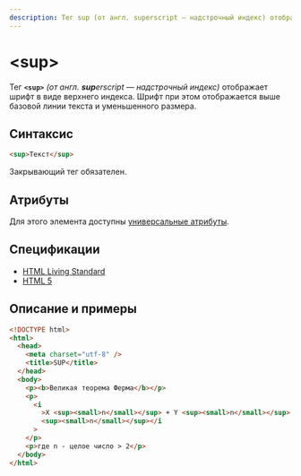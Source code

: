 ```yaml
---
description: Тег sup (от англ. superscript — надстрочный индекс) отображает шрифт в виде верхнего индекса
---
```


# &lt;sup&gt;

Тег **`<sup>`** _(от англ. **sup**erscript — надстрочный индекс)_ отображает шрифт в виде верхнего индекса. Шрифт при этом отображается выше базовой линии текста и уменьшенного размера.

## Синтаксис

```html
<sup>Текст</sup>
```

Закрывающий тег обязателен.

## Атрибуты

Для этого элемента доступны [универсальные атрибуты](uni-attr.md).

## Спецификации

- [HTML Living Standard](https://html.spec.whatwg.org/multipage/semantics.html#the-sub-and-sup-elements)
- [HTML 5](http://www.w3.org/TR/html5/textlevel-semantics.html#the-sub-and-sup-elements)

## Описание и примеры

```html
<!DOCTYPE html>
<html>
  <head>
    <meta charset="utf-8" />
    <title>SUP</title>
  </head>
  <body>
    <p><b>Великая теорема Ферма</b></p>
    <p>
      <i
        >X <sup><small>n</small></sup> + Y <sup><small>n</small></sup> = Z
        <sup><small>n</small></sup></i
      >
    </p>
    <p>где n - целое число > 2</p>
  </body>
</html>
```
